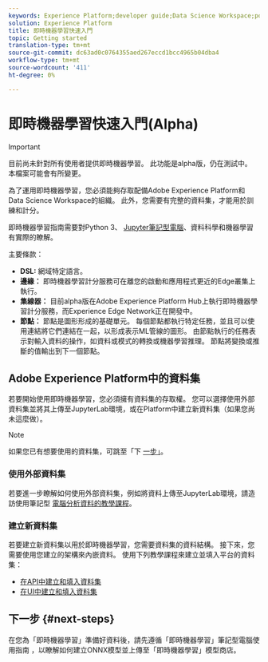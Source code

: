 ```yaml
---
keywords: Experience Platform;developer guide;Data Science Workspace;popular topics;Real time machine learning;
solution: Experience Platform
title: 即時機器學習快速入門
topic: Getting started
translation-type: tm+mt
source-git-commit: dc63ad0c0764355aed267eccd1bcc4965b04dba4
workflow-type: tm+mt
source-wordcount: '411'
ht-degree: 0%

---
```



# 即時機器學習快速入門(Alpha)

>[!IMPORTANT]
>目前尚未針對所有使用者提供即時機器學習。 此功能是alpha版，仍在測試中。 本檔案可能會有所變更。

為了運用即時機器學習，您必須能夠存取配備Adobe Experience Platform和Data Science Workspace的組織。 此外，您需要有完整的資料集，才能用於訓練和計分。

即時機器學習指南需要對Python 3、 [Jupyter筆記型電腦](../jupyterlab/overview.md)、資料科學和機器學習有實際的瞭解。

主要條款：

- **DSL:** 網域特定語言。
- **邊緣：** 即時機器學習計分服務可在離您的啟動和應用程式更近的Edge叢集上執行。
- **集線器：** 目前alpha版在Adobe Experience Platform Hub上執行即時機器學習計分服務，而Experience Edge Network正在開發中。
- **節點：** 節點是圖形形成的基礎單元。 每個節點都執行特定任務，並且可以使用連結將它們連結在一起，以形成表示ML管線的圖形。 由節點執行的任務表示對輸入資料的操作，如資料或模式的轉換或機器學習推理。 節點將變換或推斷的值輸出到下一個節點。

## Adobe Experience Platform中的資料集

若要開始使用即時機器學習，您必須擁有資料集的存取權。 您可以選擇使用外部資料集並將其上傳至JupyterLab環境，或在Platform中建立新資料集（如果您尚未這麼做）。

>[!NOTE]
>如果您已有想要使用的資料集，可跳至「下 [一步」](#next-steps)。

### 使用外部資料集

若要進一步瞭解如何使用外部資料集，例如將資料上傳至JupyterLab環境，請造訪使用筆記型 [電腦分析資料的教學課程](../jupyterlab/analyze-your-data.md#external-data)。

### 建立新資料集

若要建立新資料集以用於即時機器學習，您需要資料集的資料結構。 接下來，您需要使用您建立的架構來內嵌資料。 使用下列教學課程來建立並填入平台的資料集：

- [在API中建立和填入資料集](../../catalog/datasets/create.md)
- [在UI中建立和填入資料集](../../ingestion/tutorials/ingest-batch-data.md)

## 下一步 {#next-steps}

在您為「即時機器學習」準備好資料後，請先遵循「即時機器學習」筆記型電腦使用指南 [](./rtml-authoring-notebook.md) ，以瞭解如何建立ONNX模型並上傳至「即時機器學習」模型商店。

